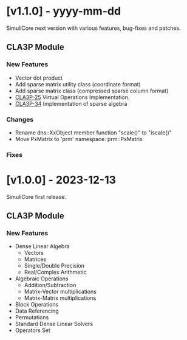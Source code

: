 # [v1.1.0] - yyyy-mm-dd

SimuliCore next version with various features, bug-fixes and patches.

## CLA3P Module

### New Features
- Vector dot product
- Add sparse matrix utility class (coordinate format)
- Add sparse matrix class (compressed sparse column format)
- [CLA3P-25](https://github.com/connorkauf/SimuliCore/issues/25) Virtual Operations Implementation.
- [CLA3P-34](https://github.com/connorkauf/SimuliCore/issues/34) Implementation of sparse algebra

### Changes
- Rename dns::XxObject member function "scale()" to "iscale()"
- Move PxMatrix to 'prm' namespace: prm::PxMatrix

### Fixes

# [v1.0.0] - 2023-12-13

SimuliCore first release.

## CLA3P Module

### New Features
- Dense Linear Algebra
  - Vectors
  - Matrices
  - Single/Double Precision
  - Real/Complex Arithmetic
- Algebraic Operations
  - Addition/Subtraction
  - Matrix-Vector multiplications
  - Matrix-Matrix multiplications
- Block Operations
- Data Referencing
- Permutations
- Standard Dense Linear Solvers
- Operators Set

